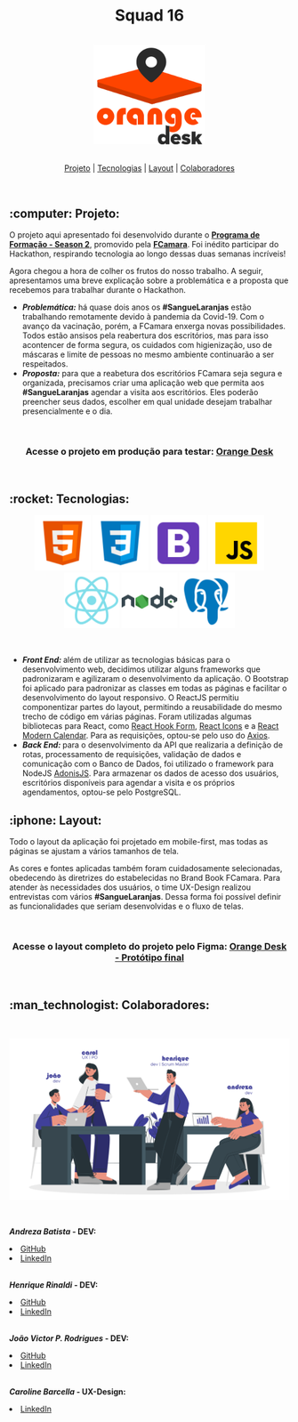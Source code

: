 <h1 align='center'>Squad 16</h1> <br/>
<div align='center'>
        <a href='https://orange-desk-front.herokuapp.com/'><img src='./github/project-img/logo-Orange-Desk.svg' alt='Logo Orange Desk.' width='200px'/></a>
</div>


<br/>

<p align='center'>
  <a href='#projeto'>Projeto</a> | 
  <a href='#tech'>Tecnologias</a> | 
  <a href='#layout'>Layout</a> | 
  <a href='#colab'>Colaboradores</a>
</p>

<br/>

<h2 id='projeto'>:computer: Projeto:</h2>
<p>
  O projeto aqui apresentado foi desenvolvido durante o <a href='https://digital.fcamara.com.br/programadeformacao'><strong>Programa de Formação - Season 2</strong></a>, promovido pela <a href='https://www.fcamara.com.br'><strong>FCamara</strong></a>. Foi inédito participar do Hackathon, respirando tecnologia ao longo dessas duas semanas incríveis!
</p>
<p>
  Agora chegou a hora de colher os frutos do nosso trabalho. A seguir, apresentamos uma breve explicação sobre a problemática e a proposta que recebemos para trabalhar durante o Hackathon.  
</p>

<ul>
        <li><strong><em>Problemática:</em></strong> há quase dois anos os <strong>#SangueLaranjas</strong> estão trabalhando remotamente devido à pandemia da Covid-19. Com o avanço da vacinação, porém, a FCamara enxerga novas possibilidades. Todos estão ansisos pela reabertura dos escritórios, mas para isso acontencer de forma segura, os cuidados com higienização, uso de máscaras e limite de pessoas no mesmo ambiente continuarão a ser respeitados.</li>
        <li><strong><em>Proposta:</em></strong> para que a reabetura dos escritórios FCamara seja segura e organizada, precisamos criar uma aplicação web que permita aos <strong>#SangueLaranjas</strong> agendar a visita aos escritórios. Eles poderão preencher seus dados, escolher em qual unidade desejam trabalhar presencialmente e o dia.</li>
</ul>

<br/>
<h3 align='center'>Acesse o projeto em produção para testar: <a href='https://orange-desk-front.herokuapp.com/'><strong>Orange Desk</strong></a></h3>
<br/>

<h2 id='tech'>:rocket: Tecnologias:</h2>
<p align='center'>
        <a href='https://developer.mozilla.org/pt-BR/docs/Web/HTML'><img src='./github/icons/html-5.svg' width='100px'/></a>
        <a href='https://developer.mozilla.org/pt-BR/docs/Web/CSS'><img src='./github/icons/css3.svg' width='100px'/></a>
        <a href='https://getbootstrap.com'><img src='./github/icons/bootstrap.svg' width='100px'/></a>
        <a href='https://developer.mozilla.org/pt-BR/docs/Web/JavaScript'><img src='./github/icons/javascript.svg' width='100px'/></a>
        <a href='https://pt-br.reactjs.org'><img src='./github/icons/react.svg' width='100px'/></a>
        <a href='https://nodejs.org/en/'><img src='./github/icons/nodejs.svg' width='100px'/></a>
        <a href='https://www.postgresql.org'><img src='./github/icons/postgre.svg' width='100px'/></a>
</p>
<br/>
<ul>
        <li><strong><em>Front End: </em></strong>além de utilizar as tecnologias básicas para o desenvolvimento web, decidimos utilizar alguns frameworks que padronizaram e agilizaram o desenvolvimento da aplicação. O Bootstrap foi aplicado para padronizar as classes em todas as páginas e facilitar o desenvolvimento do layout responsivo. O ReactJS permitiu componentizar partes do layout, permitindo a reusabilidade do mesmo trecho de código em várias páginas. Foram utilizadas algumas bibliotecas para React, como <a href='https://react-hook-form.com'>React Hook Form</a>, <a href='https://react-icons.github.io/react-icons/'>React Icons</a> e a <a href='https://kiarash-z.github.io/react-modern-calendar-datepicker/'>React Modern Calendar</a>. Para as requisições, optou-se pelo uso do <a href='https://axios-http.com'>Axios</a>.</li>
        <li><strong><em>Back End: </em></strong>para o desenvolvimento da API que realizaria a definição de rotas, processamento de requisições, validação de dados e comunicação com o Banco de Dados, foi utilizado o framework para NodeJS <a href='https://adonisjs.com'>AdonisJS</a>. Para armazenar os dados de acesso dos usuários, escritórios disponíveis para agendar a visita e os próprios agendamentos, optou-se pelo PostgreSQL.</li>
</ul>

<h2 id='layout'>:iphone: Layout:</h2>
<p>Todo o layout da aplicação foi projetado em mobile-first, mas todas as páginas se ajustam a vários tamanhos de tela.</p> 
<p>
    As cores e fontes aplicadas também foram cuidadosamente selecionadas, obedecendo às diretrizes do estabelecidas no Brand Book FCamara. Para atender às necessidades dos usuários, o time UX-Design realizou entrevistas com vários <strong>#SangueLaranjas</strong>. Dessa forma foi possível definir as funcionalidades que seriam desenvolvidas e o fluxo de telas.
</p>

<br/>
<h3 align='center'>Acesse o layout completo do projeto pelo Figma: <a href='https://www.figma.com/proto/I4aIiNDYrABpeEbjVpujbY/Untitled?node-id=701%3A18737&scaling=min-zoom&page-id=700%3A11868&starting-point-node-id=700%3A11869'><strong>Orange Desk - Protótipo final</strong></a></h3>
<br/>

<h2 id='colab'>:man_technologist: Colaboradores:</h2>
<br/>
<p align='center'>
        <img width='800px' src='./github/project-img/squad-16.png' alt='Vetor ilustrando a squad 16 do Hackathon FCamara - Season 2.'>
</p>
<br/>

<p><strong><em>Andreza Batista</em> - DEV:</strong></p>
<li><a href='https://github.com/AndrezaB97'>GitHub</a></li>
<li><a href='https://www.linkedin.com/in/andreza-batista-401183210/'>LinkedIn</a></li>
<br/>

<p><strong><em>Henrique Rinaldi</em> - DEV:</strong></p>
<li><a href='https://github.com/RickQs'>GitHub</a></li>
<li><a href='https://www.linkedin.com/in/henrique-rinaldi'>LinkedIn</a></li>
<br/>

<p><strong><em>João Victor P. Rodrigues</em> - DEV:</strong></p>
<li><a href='https://github.com/jvpr123'>GitHub</a></li>
<li><a href='https://www.linkedin.com/in/jo%C3%A3o-victor-pereira-rodrigues-6a65b8128/'>LinkedIn</a></li>
<br/>

<p><strong><em>Caroline Barcella</em> - UX-Design:</strong></p>
<li><a href='https://www.linkedin.com/in/carolinebarcella/'>LinkedIn</a></li>
<br/>
